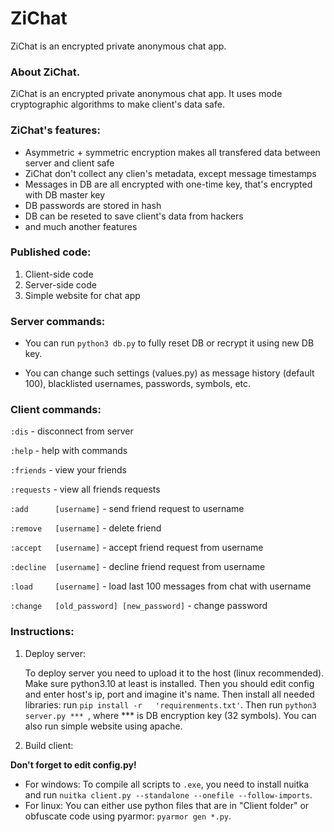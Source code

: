 # ZiChat
ZiChat is an encrypted private anonymous chat app.

### About ZiChat.

ZiChat is an encrypted private anonymous chat app. It uses mode cryptographic algorithms to make client's data safe.

### ZiChat's features:
- Asymmetric + symmetric encryption makes all transfered data between server and client safe
- ZiChat don't collect any clien's metadata, except message timestamps
- Messages in DB are all encrypted with one-time key, that's encrypted with DB master key
- DB passwords are stored in hash
- DB can be reseted to save client's data from hackers
- and much another features

### Published code:

1) Client-side code
2) Server-side code
3) Simple website for chat app

### Server commands:

- You can run ```python3 db.py``` to fully reset DB or recrypt it using new DB key.

- You can change such settings (values.py) as message history (default 100), blacklisted usernames, passwords, symbols, etc.

### Client commands:

```:dis```                                    - disconnect from server

```:help```                                   - help with commands
 
```:friends```                                - view your friends

```:requests```                               - view all friends requests

```:add      [username]```                    - send friend request to username

```:remove   [username]```                    - delete friend

```:accept   [username]```                    - accept friend request from username

```:decline  [username]```                    - decline friend request from username

```:load     [username]```                    - load last 100 messages from chat with username

```:change   [old_password] [new_password]``` - change password


### Instructions:
1) Deploy server:

   To deploy server you need to upload it to the host (linux recommended). Make sure python3.10 at least is installed. Then you should edit config and enter host's ip, port and imagine it's name. Then install all needed libraries: run ```pip install -r   'requirenments.txt'```. Then run ```python3 server.py *** ```, where *** is DB encryption key (32 symbols). You can also run simple website using apache.

2) Build client:
    
  **Don't forget to edit config.py!**
   - For windows:
     To compile all scripts to ```.exe```, you need to install nuitka and run ```nuitka client.py --standalone --onefile --follow-imports```.
   - For linux:
       You can either use python files that are in "Client folder" or obfuscate code using pyarmor: ```pyarmor gen *.py```.
